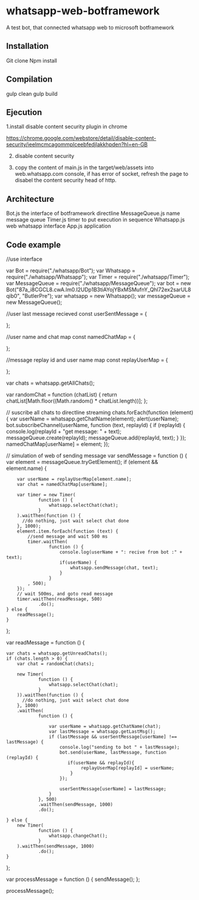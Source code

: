 # whatsapp-web-botframework
A test bot, that connected whatsapp web to microsoft botframework

## Installation
Git clone
Npm install

## Compilation

gulp clean
gulp build

## Ejecution

1.install disable content security plugin in chrome

https://chrome.google.com/webstore/detail/disable-content-security/ieelmcmcagommplceebfedjlakkhpden?hl=en-GB

2. disable content security

3. copy the content of  main.js in the target/web/assets into  web.whatsapp.com console, if has error of socket, refresh the page 
to disabel the content security head of http.

## Architecture

Bot.js	the interface of botframework directline
MessageQueue.js	name message queue
Timer.js	timer to put execution in sequence
Whatsapp.js  web whatsapp interface
App.js application

## Code example

//use interface

var Bot = require("./whatsapp/Bot");
var Whatsapp = require("./whatsapp/Whatsapp");
var Timer = require("./whatsapp/Timer");
var MessageQueue = require("./whatsapp/MessageQueue");
var bot = new Bot("87a_i8CGCL8.cwA.lm0.I2UDp1B3tiAYojYBxMSMufnY_Qhl72ex2sarUL8qib0", "ButlerPre");
var whatsapp = new Whatsapp();
var messageQueue = new MessageQueue();


//user last message recieved
const userSentMessage = {

};

//user name and chat map
const namedChatMap = {

};

//message replay id and user name map
const replayUserMap = {

};

var chats = whatsapp.getAllChats();

var randomChat = function (chatList) {
    return chatList[Math.floor((Math.random() * chatList.length))];
};

// suscribe all chats to directline streaming
chats.forEach(function (element) {
    var userName = whatsapp.getChatName(element);
    alert(userName);
    bot.subscribeChannel(userName, function (text, replayId) {
        if (replayId) {
            console.log(replayId + "get message: " + text);
            messageQueue.create(replayId);
            messageQueue.add(replayId, text);
        }
    });
    namedChatMap[userName] = element;
});

// simulation of web of sending message
var sendMessage = function () {
    var element = messageQueue.tryGetElement();
    if (element && element.name) {
    
        var userName = replayUserMap[element.name];
        var chat = namedChatMap[userName];
   
        var timer = new Timer(
                function () {
                    whatsapp.selectChat(chat);
                }
        ).waitThen(function () {
          //do nothing, just wait select chat done
        }, 1000);
        element.item.forEach(function (text) {
            //send message and wait 500 ms
            timer.waitThen(
                    function () {
                        console.log(userName + ": recive from bot :" + text);
                        if(userName) {
                            whatsapp.sendMessage(chat, text);
                        }
                    }
            , 500);
        });
        // wait 500ms, and goto read message
        timer.waitThen(readMessage, 500)
                .do();
    } else {
        readMessage();
    }

};

var readMessage = function () {

    var chats = whatsapp.getUnreadChats();
    if (chats.length > 0) {
        var chat = randomChat(chats);
        
        new Timer(
                function () {
                    whatsapp.selectChat(chat);
                }
        )).waitThen(function () {
          //do nothing, just wait select chat done
        }, 1000)
        .waitThen(
                function () {

                    var userName = whatsapp.getChatName(chat);
                    var lastMessage = whatsapp.getLastMsg();
                    if (lastMessage && userSentMessage[userName] !== lastMessage) {
                        console.log("sending to bot " + lastMessage);
                        bot.send(userName, lastMessage, function (replayId) {
                           if(userName && replayId){
                                replayUserMap[replayId] = userName;
                            }
                        });

                        userSentMessage[userName] = lastMessage;
                    }
                }, 500)
                .waitThen(sendMessage, 1000)
                .do();

    } else {
        new Timer(
                function () {
                    whatsapp.changeChat();
                }
        ).waitThen(sendMessage, 1000)
                .do();
    }
};

var processMessage = function () {
    sendMessage();
};

processMessage();





